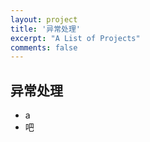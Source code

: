```yaml
---
layout: project
title: '异常处理'
excerpt: "A List of Projects"
comments: false
---
```


## 异常处理
* a  
* 吧  
